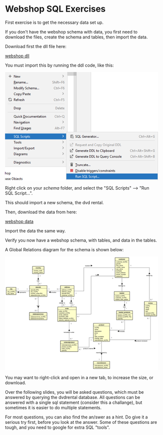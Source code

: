 # Webshop SQL Exercises

First exercise is to get the necessary data set up.

If you don't have the webshop schema with data, you first need to download the files, create the schema and tables, then import the data.

Download first the dll file here:

[webshop dll](webshop_DDL.sql)

You must import this by running the ddl code, like this:

![img.png](run.png)

Right click on your _schema_ folder, and select the "SQL Scripts" --> "Run SQL Script...".

This should import a new schema, the dvd rental.

Then, download the data from here:

[webshop data](webshop_data.sql)

Import the data the same way.

Verify you now have a webshop schema, with tables, and data in the tables.

A Global Relations diagram for the schema is shown below:

![](WebshopGR.svg)

You may want to right-click and open in a new tab, to increase the size, or download.

Over the following slides, you will be asked questions, which must be answered by querying the dvdrental database.
All questions can be answered with a single sql statement (consider this a challange), but sometimes it is easier to do multiple statements.

For most questions, you can also find the an/swer as a hint. Do give it a serious try first, before you look at the answer. Some of these questions are tough, and you need to google for extra SQL "tools".